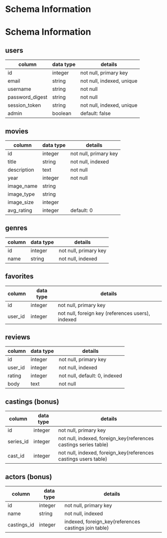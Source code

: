 # Schema Information

# Schema Information

## users
column              | data type |	 details
--------------------|-----------|---------------------------
id	                |  integer	| not null, primary key
email   	          |  string	  | not null, indexed, unique
username	          |  string	  | not null
password_digest     |	 string	  | not null
session_token	      |  string	  | not null, indexed, unique
admin               |  boolean  | default: false

## movies
column              | data type |	 details
--------------------|-----------|---------------------------
id	                | integer	  | not null, primary key
title	              | string	  | not null, indexed
description         | text      | not null
year	              | integer	  | not null
image_name          | string    |
image_type          | string    |
image_size          | integer   |
avg_rating	        | integer	  | default: 0


## genres
column          | data type |	 details
----------------|-----------|---------------------------
id	            | integer	  | not null, primary key
name            | string    | not null, indexed


## favorites
column          | data type |	 details
----------------|-----------|---------------------------
id	            | integer	  | not null, primary key
user_id         | integer   | not null, foreign key (references users), indexed


## reviews
column          | data type |	 details
----------------|-----------|---------------------------
id	            | integer   |	not null, primary key
user_id         | integer   | not null, indexed
rating          | integer   | not null, default: 0, indexed
body            | text      | not null

## castings (bonus)
column          | data type |	 details
----------------|-----------|---------------------------
id	            | integer   |	not null, primary key
series_id       | integer   | not null, indexed, foreign_key(references castings series table)
cast_id         | integer   | not null, indexed, foreign_key(references castings users table)

## actors (bonus)
column          | data type |	 details
----------------|-----------|---------------------------
id	            | integer   |	not null, primary key
name            | string    | not null, indexed
castings_id     | integer   | indexed, foreign_key(references castings join table)

